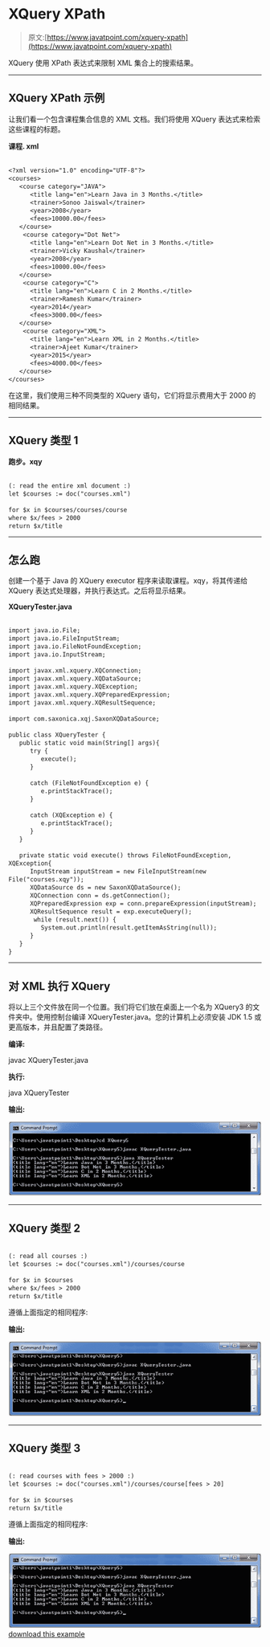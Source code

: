 # XQuery XPath

> 原文:[https://www.javatpoint.com/xquery-xpath](https://www.javatpoint.com/xquery-xpath)

XQuery 使用 XPath 表达式来限制 XML 集合上的搜索结果。

* * *

## XQuery XPath 示例

让我们看一个包含课程集合信息的 XML 文档。我们将使用 XQuery 表达式来检索这些课程的标题。

**课程. xml**

```

<?xml version="1.0" encoding="UTF-8"?>
<courses>   
   <course category="JAVA">
      <title lang="en">Learn Java in 3 Months.</title>
      <trainer>Sonoo Jaiswal</trainer>
      <year>2008</year>
      <fees>10000.00</fees>
   </course>  
    <course category="Dot Net">
      <title lang="en">Learn Dot Net in 3 Months.</title>
      <trainer>Vicky Kaushal</trainer>
      <year>2008</year>
      <fees>10000.00</fees>
   </course>
    <course category="C">
      <title lang="en">Learn C in 2 Months.</title>
      <trainer>Ramesh Kumar</trainer>
      <year>2014</year>
      <fees>3000.00</fees>
   </course>
    <course category="XML">
      <title lang="en">Learn XML in 2 Months.</title>
      <trainer>Ajeet Kumar</trainer>
      <year>2015</year>
      <fees>4000.00</fees>
   </course>  
</courses>

```

在这里，我们使用三种不同类型的 XQuery 语句，它们将显示费用大于 2000 的相同结果。

* * *

## XQuery 类型 1

**跑步。xqy**

```

(: read the entire xml document :)
let $courses := doc("courses.xml")

for $x in $courses/courses/course
where $x/fees > 2000
return $x/title

```

* * *

## 怎么跑

创建一个基于 Java 的 XQuery executor 程序来读取课程。xqy，将其传递给 XQuery 表达式处理器，并执行表达式。之后将显示结果。

**XQueryTester.java**

```

import java.io.File;
import java.io.FileInputStream;
import java.io.FileNotFoundException;
import java.io.InputStream;

import javax.xml.xquery.XQConnection;
import javax.xml.xquery.XQDataSource;
import javax.xml.xquery.XQException;
import javax.xml.xquery.XQPreparedExpression;
import javax.xml.xquery.XQResultSequence;

import com.saxonica.xqj.SaxonXQDataSource;

public class XQueryTester {
   public static void main(String[] args){
      try {
         execute();
      }

      catch (FileNotFoundException e) {
         e.printStackTrace();
      }

      catch (XQException e) {
         e.printStackTrace();
      }
   }

   private static void execute() throws FileNotFoundException, XQException{
      InputStream inputStream = new FileInputStream(new File("courses.xqy"));
      XQDataSource ds = new SaxonXQDataSource();
      XQConnection conn = ds.getConnection();
      XQPreparedExpression exp = conn.prepareExpression(inputStream);
      XQResultSequence result = exp.executeQuery();
       while (result.next()) {
         System.out.println(result.getItemAsString(null));
      }
   }	
}

```

* * *

## 对 XML 执行 XQuery

将以上三个文件放在同一个位置。我们将它们放在桌面上一个名为 XQuery3 的文件夹中。使用控制台编译 XQueryTester.java。您的计算机上必须安装 JDK 1.5 或更高版本，并且配置了类路径。

**编译:**

javac XQueryTester.java

**执行:**

java XQueryTester

**输出:**

![XQUERY Xpath 1](img/07d9578fe41a909e72e7d141c1459d20.png)

* * *

## XQuery 类型 2

```

(: read all courses :)
let $courses := doc("courses.xml")/courses/course

for $x in $courses
where $x/fees > 2000
return $x/title

```

遵循上面指定的相同程序:

**输出:**

![XQUERY Xpath 2](img/bdc71488f8617e5cbdd78c8b0901cc75.png)

* * *

## XQuery 类型 3

```

(: read courses with fees > 2000 :)
let $courses := doc("courses.xml")/courses/course[fees > 20]

for $x in $courses
return $x/title

```

遵循上面指定的相同程序:

**输出:**

![XQUERY Xpath 3](img/cd9639afcf6b8181a04ee37f925977a7.png)[download this example](https://static.javatpoint.com/xquery/src/XQuery5.zip)